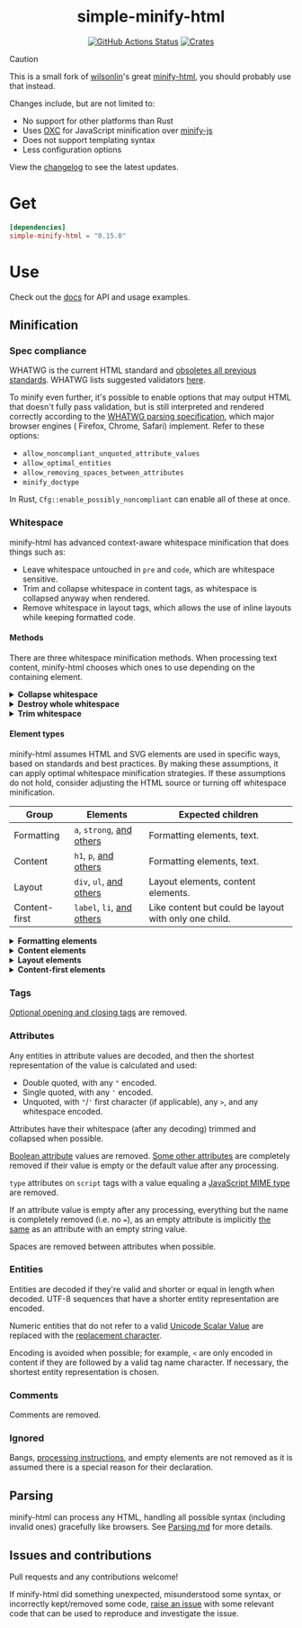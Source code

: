 <h1 align="center">simple-minify-html</h1>
<p align="center">
    <a href="https://github.com/sondr3/simple-minify-html/actions"><img alt="GitHub Actions Status" src="https://github.com/sondr3/simple-minify-html/workflows/pipeline/badge.svg" /></a>
    <a href="https://crates.io/crates/simple-minify-html"><img alt="Crates" src="https://img.shields.io/crates/v/simple-minify-html.svg" /></a>
</p>

> [!CAUTION]
> This is a small fork of [wilsonlin][wilson]'s great [minify-html][fork], you
> should probably use that instead.

Changes include, but are not limited to:

- No support for other platforms than Rust
- Uses [OXC](https://oxc.rs/) for JavaScript minification over [minify-js](https://github.com/wilsonzlin/minify-js)
- Does not support templating syntax
- Less configuration options

View the [changelog](./CHANGELOG.md) to see the latest updates.

# Get

```toml
[dependencies]
simple-minify-html = "0.15.0"
```

# Use

Check out the [docs](https://docs.rs/simple-minify-html) for API and usage examples.

## Minification

### Spec compliance

WHATWG is the current HTML standard and [obsoletes all previous standards](https://www.w3.org/html/). WHATWG lists
suggested validators [here](https://whatwg.org/validator/).

To minify even further, it's possible to enable options that may output HTML that doesn't fully pass validation, but is
still interpreted and rendered correctly according to
the [WHATWG parsing specification](https://html.spec.whatwg.org/multipage/parsing.html), which major browser engines (
Firefox, Chrome, Safari) implement. Refer to these options:

- `allow_noncompliant_unquoted_attribute_values`
- `allow_optimal_entities`
- `allow_removing_spaces_between_attributes`
- `minify_doctype`

In Rust, `Cfg::enable_possibly_noncompliant` can enable all of these at once.

### Whitespace

minify-html has advanced context-aware whitespace minification that does things such as:

- Leave whitespace untouched in `pre` and `code`, which are whitespace sensitive.
- Trim and collapse whitespace in content tags, as whitespace is collapsed anyway when rendered.
- Remove whitespace in layout tags, which allows the use of inline layouts while keeping formatted code.

#### Methods

There are three whitespace minification methods. When processing text content, minify-html chooses which ones to use
depending on the containing element.

<details>
<summary><strong>Collapse whitespace</strong></summary>

> **Applies to:** any element except [whitespace sensitive](./minify-html-common/src/spec/tag/whitespace.rs) elements.

Reduce a sequence of whitespace characters in text nodes to a single space (U+0020).

<table><thead><tr><th>Before<th>After<tbody><tr><td>

```html
<p>↵
    ··The·quick·brown·fox↵
    ··jumps·over·the·lazy↵
    ··dog.↵
</p>
```

<td>

```html
<p>·The·quick·brown·fox·jumps·over·the·lazy·dog.·</p>
```

</table>
</details>

<details>
<summary><strong>Destroy whole whitespace</strong></summary>

> **Applies to:** any element
>
except [whitespace sensitive](./minify-html-common/src/spec/tag/whitespace.rs), [content](src/spec/tag/whitespace.rs), [content-first](./minify-html-common/src/spec/tag/whitespace.rs),
> and [formatting](./minify-html-common/src/spec/tag/whitespace.rs) elements.

Remove any text nodes between tags that only consist of whitespace characters.

<table><thead><tr><th>Before<th>After<tbody><tr><td>

```html

<ul>↵
    ··
    <li>A</li>
    ↵
    ··
    <li>B</li>
    ↵
    ··
    <li>C</li>
    ↵
</ul>
```

<td>

```html

<ul>↵
    ··
    <li>A</li>
    <li>B</li>
    <li>C</li>
    ↵
</ul>
```

</table>
</details>

<details>
<summary><strong>Trim whitespace</strong></summary>

> **Applies to:** any element except [whitespace sensitive](./minify-html-common/src/spec/tag/whitespace.rs)
> and [formatting](./minify-html-common/src/spec/tag/whitespace.rs) elements.

Remove any leading/trailing whitespace from any leading/trailing text nodes of a tag.

<table><thead><tr><th>Before<th>After<tbody><tr><td>

```html
<p>↵
    ··Hey,·I·<em>just</em>·found↵
    ··out·about·this·<strong>cool</strong>·website!↵
    ··<sup>[1]</sup>↵
</p>
```

<td>

```html
<p>Hey,·I·<em>just</em>·found↵
    ··out·about·this·<strong>cool</strong>·website!↵
    ··<sup>[1]</sup></p>
```

</table>
</details>

#### Element types

minify-html assumes HTML and SVG elements are used in specific ways, based on standards and best practices. By making
these assumptions, it can apply optimal whitespace minification strategies. If these assumptions do not hold, consider
adjusting the HTML source or turning off whitespace minification.

| Group         | Elements                                                                     | Expected children                                     |
|---------------|------------------------------------------------------------------------------|-------------------------------------------------------|
| Formatting    | `a`, `strong`, [and others](./minify-html-common/src/spec/tag/whitespace.rs) | Formatting elements, text.                            |
| Content       | `h1`, `p`, [and others](./minify-html-common/src/spec/tag/whitespace.rs)     | Formatting elements, text.                            |
| Layout        | `div`, `ul`, [and others](./minify-html-common/src/spec/tag/whitespace.rs)   | Layout elements, content elements.                    |
| Content-first | `label`, `li`, [and others](./minify-html-common/src/spec/tag/whitespace.rs) | Like content but could be layout with only one child. |

<details>
<summary><strong>Formatting elements</strong></summary>

> Whitespace is collapsed.

Formatting elements are usually inline elements that wrap around part of some text in a content element, so its
whitespace isn't trimmed as they're probably part of the content.

</details>

<details>
<summary><strong>Content elements</strong></summary>

> Whitespace is trimmed and collapsed.

Content elements usually represent a contiguous and complete unit of content such as a paragraph. As such, whitespace is
significant but sequences of them are most likely due to formatting.

###### Before

```html
<p>↵
    ··Hey,·I·<em>just</em>·found↵
    ··out·about·this·<strong>cool</strong>·website!↵
    ··<sup>[1]</sup>↵
</p>
```

###### After

```html
<p>Hey,·I·<em>just</em>·found·out·about·this·<strong>cool</strong>·website!·<sup>[1]</sup></p>
```

</details>

<details>
<summary><strong>Layout elements</strong></summary>

> Whitespace is trimmed and collapsed. Whole whitespace is removed.

These elements should only contain other elements and no text. This makes it possible to remove whole whitespace, which
is useful when using `display: inline-block` so that whitespace between elements (e.g. indentation) does not alter
layout and styling.

###### Before

```html

<ul>↵
    ··
    <li>A</li>
    ↵
    ··
    <li>B</li>
    ↵
    ··
    <li>C</li>
    ↵
</ul>
```

###### After

```html

<ul>
    <li>A</li>
    <li>B</li>
    <li>C</li>
</ul>
```

</details>

<details>
<summary><strong>Content-first elements</strong></summary>

> Whitespace is trimmed and collapsed.

These elements are usually like content elements but are occasionally used like a layout element with one child. Whole
whitespace is not removed as it might contain content, but this is OK for using as layout as there is only one child and
whitespace is trimmed.

###### Before

```html

<li>↵
    ··
    <article>↵
        ····
        <section></section>
        ↵
        ····
        <section></section>
        ↵
        ··
    </article>
    ↵
</li>
```

###### After

```html

<li>
    <article>
        <section></section>
        <section></section>
    </article>
</li>
```

</details>

### Tags

[Optional opening and closing tags](https://html.spec.whatwg.org/multipage/syntax.html#syntax-tag-omission) are removed.

### Attributes

Any entities in attribute values are decoded, and then the shortest representation of the value is calculated and used:

- Double quoted, with any `"` encoded.
- Single quoted, with any `'` encoded.
- Unquoted, with `"`/`'` first character (if applicable), any `>`, and any whitespace encoded.

Attributes have their whitespace (after any decoding) trimmed and collapsed when possible.

[Boolean attribute](https://github.com/wilsonzlin/html-data) values are removed.
[Some other attributes](https://github.com/wilsonzlin/html-data) are completely removed if their value is empty or the
default value after any processing.

`type` attributes on `script` tags with a value equaling
a [JavaScript MIME type](https://mimesniff.spec.whatwg.org/#javascript-mime-type) are removed.

If an attribute value is empty after any processing, everything but the name is completely removed (i.e. no `=`), as an
empty attribute is implicitly [the same](https://html.spec.whatwg.org/multipage/syntax.html#attributes-2) as an
attribute with an empty string value.

Spaces are removed between attributes when possible.

### Entities

Entities are decoded if they're valid and shorter or equal in length when decoded. UTF-8 sequences that have a shorter
entity representation are encoded.

Numeric entities that do not refer to a
valid [Unicode Scalar Value](https://www.unicode.org/glossary/#unicode_scalar_value) are replaced with
the [replacement character](https://en.wikipedia.org/wiki/Specials_(Unicode_block)#Replacement_character).

Encoding is avoided when possible; for example, `<` are only encoded in content if they are followed by a valid tag name
character.
If necessary, the shortest entity representation is chosen.

### Comments

Comments are removed.

### Ignored

Bangs, [processing instructions](https://en.wikipedia.org/wiki/Processing_Instruction), and empty elements are not
removed as it is assumed there is a special reason for their declaration.

## Parsing

minify-html can process any HTML, handling all possible syntax (including invalid ones) gracefully like browsers.
See [Parsing.md](./notes/Parsing.md) for more details.

## Issues and contributions

Pull requests and any contributions welcome!

If minify-html did something unexpected, misunderstood some syntax, or incorrectly kept/removed some
code, [raise an issue](https://github.com/sondr3/simple-minify-html/issues) with some relevant code that can be used to
reproduce and investigate the issue.

[wilson]: https://github.com/wilsonzlin

[fork]: https://github.com/wilsonzlin/minify-html